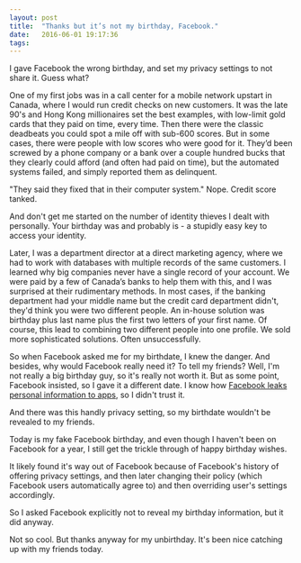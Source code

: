 ```yaml
---
layout: post
title:  "Thanks but it’s not my birthday, Facebook."
date:   2016-06-01 19:17:36
tags:   
---
```


I gave Facebook the wrong birthday, and set my privacy settings to not share it. Guess what?

One of my first jobs was in a call center for a mobile network upstart in Canada, where I would run credit checks on new customers. It was the late 90's and Hong Kong millionaires set the best examples, with low-limit gold cards that they paid on time, every time. Then there were the classic deadbeats you could spot a mile off with sub-600 scores. But in some cases, there were people with low scores who were good for it.  They’d been screwed by a phone company or a bank over a couple hundred bucks that they clearly could afford (and often had paid on time), but the automated systems failed, and simply reported them as delinquent.  

"They said they fixed that in their computer system."  Nope. Credit score tanked.

And don't get me started on the number of identity thieves I dealt with personally.  Your birthday was and probably is - a stupidly easy key to access your identity.

Later, I was a department director at a direct marketing agency, where we had to work with databases with multiple records of the same customers. I learned why big companies never have a single record of your account. We were paid by a few of Canada’s banks to help them with this, and I was surprised at their rudimentary methods. In most cases, if the banking department had your middle name but the credit card department didn't, they'd think you were two different people.  An in-house solution was birthday plus last name plus the first two letters of your first name.  Of course, this lead to combining two different people into one profile.   We sold more sophisticated solutions. Often unsuccessfully.

So when Facebook asked me for my birthdate, I knew the danger.  And besides, why would Facebook really need it?  To tell my friends? Well, I'm not really a big birthday guy, so it's really not worth it.  But as some point, Facebook insisted, so I gave it a different date.  I know how [Facebook leaks personal information to apps](http://saintsal.com/facebook), so I didn't trust it.

And there was this handly privacy setting, so my birthdate wouldn't be revealed to my friends.

Today is my fake Facebook birthday, and even though I haven't been on Facebook for a year, I still get the trickle through of happy birthday wishes.

It likely found it's way out of Facebook because of Facebook's history of offering privacy settings, and then later changing their policy (which Facebook users automatically agree to) and then overriding user's settings accordingly.

So I asked Facebook explicitly not to reveal my birthday information, but it did anyway.

Not so cool.  But thanks anyway for my unbirthday.  It's been nice catching up with my friends today.
